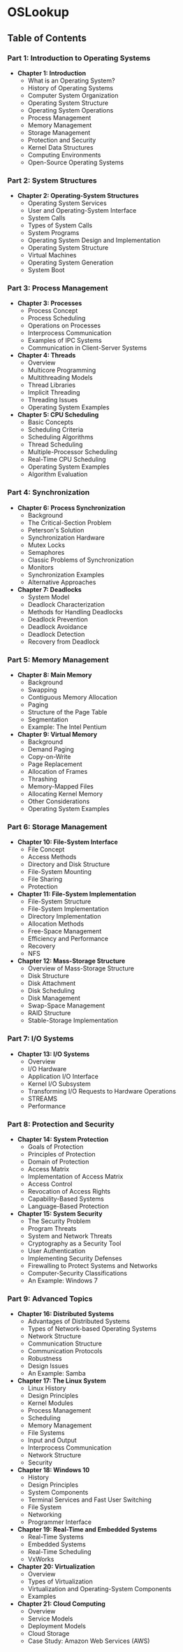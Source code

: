 # OSLookup

## Table of Contents

### Part 1: Introduction to Operating Systems
- **Chapter 1: Introduction**
  - What is an Operating System?
  - History of Operating Systems
  - Computer System Organization
  - Operating System Structure
  - Operating System Operations
  - Process Management
  - Memory Management
  - Storage Management
  - Protection and Security
  - Kernel Data Structures
  - Computing Environments
  - Open-Source Operating Systems

### Part 2: System Structures
- **Chapter 2: Operating-System Structures**
  - Operating System Services
  - User and Operating-System Interface
  - System Calls
  - Types of System Calls
  - System Programs
  - Operating System Design and Implementation
  - Operating System Structure
  - Virtual Machines
  - Operating System Generation
  - System Boot

### Part 3: Process Management
- **Chapter 3: Processes**
  - Process Concept
  - Process Scheduling
  - Operations on Processes
  - Interprocess Communication
  - Examples of IPC Systems
  - Communication in Client-Server Systems
- **Chapter 4: Threads**
  - Overview
  - Multicore Programming
  - Multithreading Models
  - Thread Libraries
  - Implicit Threading
  - Threading Issues
  - Operating System Examples
- **Chapter 5: CPU Scheduling**
  - Basic Concepts
  - Scheduling Criteria
  - Scheduling Algorithms
  - Thread Scheduling
  - Multiple-Processor Scheduling
  - Real-Time CPU Scheduling
  - Operating System Examples
  - Algorithm Evaluation

### Part 4: Synchronization
- **Chapter 6: Process Synchronization**
  - Background
  - The Critical-Section Problem
  - Peterson's Solution
  - Synchronization Hardware
  - Mutex Locks
  - Semaphores
  - Classic Problems of Synchronization
  - Monitors
  - Synchronization Examples
  - Alternative Approaches
- **Chapter 7: Deadlocks**
  - System Model
  - Deadlock Characterization
  - Methods for Handling Deadlocks
  - Deadlock Prevention
  - Deadlock Avoidance
  - Deadlock Detection
  - Recovery from Deadlock

### Part 5: Memory Management
- **Chapter 8: Main Memory**
  - Background
  - Swapping
  - Contiguous Memory Allocation
  - Paging
  - Structure of the Page Table
  - Segmentation
  - Example: The Intel Pentium
- **Chapter 9: Virtual Memory**
  - Background
  - Demand Paging
  - Copy-on-Write
  - Page Replacement
  - Allocation of Frames
  - Thrashing
  - Memory-Mapped Files
  - Allocating Kernel Memory
  - Other Considerations
  - Operating System Examples

### Part 6: Storage Management
- **Chapter 10: File-System Interface**
  - File Concept
  - Access Methods
  - Directory and Disk Structure
  - File-System Mounting
  - File Sharing
  - Protection
- **Chapter 11: File-System Implementation**
  - File-System Structure
  - File-System Implementation
  - Directory Implementation
  - Allocation Methods
  - Free-Space Management
  - Efficiency and Performance
  - Recovery
  - NFS
- **Chapter 12: Mass-Storage Structure**
  - Overview of Mass-Storage Structure
  - Disk Structure
  - Disk Attachment
  - Disk Scheduling
  - Disk Management
  - Swap-Space Management
  - RAID Structure
  - Stable-Storage Implementation

### Part 7: I/O Systems
- **Chapter 13: I/O Systems**
  - Overview
  - I/O Hardware
  - Application I/O Interface
  - Kernel I/O Subsystem
  - Transforming I/O Requests to Hardware Operations
  - STREAMS
  - Performance

### Part 8: Protection and Security
- **Chapter 14: System Protection**
  - Goals of Protection
  - Principles of Protection
  - Domain of Protection
  - Access Matrix
  - Implementation of Access Matrix
  - Access Control
  - Revocation of Access Rights
  - Capability-Based Systems
  - Language-Based Protection
- **Chapter 15: System Security**
  - The Security Problem
  - Program Threats
  - System and Network Threats
  - Cryptography as a Security Tool
  - User Authentication
  - Implementing Security Defenses
  - Firewalling to Protect Systems and Networks
  - Computer-Security Classifications
  - An Example: Windows 7

### Part 9: Advanced Topics
- **Chapter 16: Distributed Systems**
  - Advantages of Distributed Systems
  - Types of Network-based Operating Systems
  - Network Structure
  - Communication Structure
  - Communication Protocols
  - Robustness
  - Design Issues
  - An Example: Samba
- **Chapter 17: The Linux System**
  - Linux History
  - Design Principles
  - Kernel Modules
  - Process Management
  - Scheduling
  - Memory Management
  - File Systems
  - Input and Output
  - Interprocess Communication
  - Network Structure
  - Security
- **Chapter 18: Windows 10**
  - History
  - Design Principles
  - System Components
  - Terminal Services and Fast User Switching
  - File System
  - Networking
  - Programmer Interface
- **Chapter 19: Real-Time and Embedded Systems**
  - Real-Time Systems
  - Embedded Systems
  - Real-Time Scheduling
  - VxWorks
- **Chapter 20: Virtualization**
  - Overview
  - Types of Virtualization
  - Virtualization and Operating-System Components
  - Examples
- **Chapter 21: Cloud Computing**
  - Overview
  - Service Models
  - Deployment Models
  - Cloud Storage
  - Case Study: Amazon Web Services (AWS)